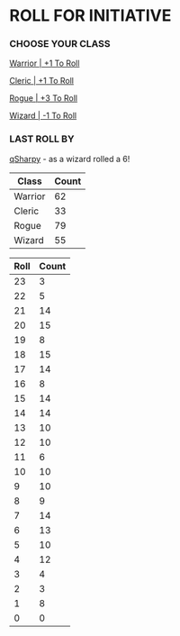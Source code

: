 # ROLL FOR INITIATIVE
### CHOOSE YOUR CLASS

[Warrior | +1 To Roll](https://github.com/benjaminsampica/benjaminsampica/issues/new?title=roll%7Cwarrior&body=Just+click+%27Submit+new+issue%27.)

[Cleric | +1 To Roll](https://github.com/benjaminsampica/benjaminsampica/issues/new?title=roll%7Ccleric&body=Just+click+%27Submit+new+issue%27.)

[Rogue | +3 To Roll](https://github.com/benjaminsampica/benjaminsampica/issues/new?title=roll%7Crogue&body=Just+click+%27Submit+new+issue%27.)

[Wizard | -1 To Roll](https://github.com/benjaminsampica/benjaminsampica/issues/new?title=roll%7Cwizard&body=Just+click+%27Submit+new+issue%27.)
### LAST ROLL BY
[qSharpy](https://www.github.com/qSharpy) - as a wizard rolled a 6!

|Class|Count|
|-|-|
|Warrior|62|
|Cleric|33|
|Rogue|79|
|Wizard|55|

|Roll|Count|
|-|-|
|23|3
|22|5
|21|14
|20|15
|19|8
|18|15
|17|14
|16|8
|15|14
|14|14
|13|10
|12|10
|11|6
|10|10
|9|10
|8|9
|7|14
|6|13
|5|10
|4|12
|3|4
|2|3
|1|8
|0|0
